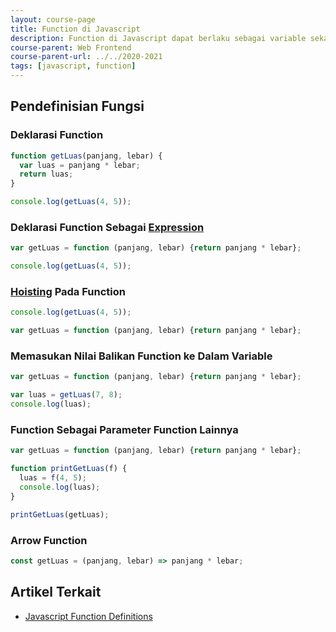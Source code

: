 ```yaml
---
layout: course-page
title: Function di Javascript
description: Function di Javascript dapat berlaku sebagai variable sekaligus object
course-parent: Web Frontend
course-parent-url: ../../2020-2021
tags: [javascript, function]
---
```


## Pendefinisian Fungsi

### Deklarasi Function
```javascript
function getLuas(panjang, lebar) {
  var luas = panjang * lebar;
  return luas;
}

console.log(getLuas(4, 5));
```

### Deklarasi Function Sebagai [Expression](https://masteringjs.io/tutorials/fundamentals/expressions)
```javascript
var getLuas = function (panjang, lebar) {return panjang * lebar};

console.log(getLuas(4, 5));
```

### [Hoisting](https://www.w3schools.com/js/js_hoisting.asp) Pada Function
```javascript
console.log(getLuas(4, 5));

var getLuas = function (panjang, lebar) {return panjang * lebar};
```

### Memasukan Nilai Balikan Function ke Dalam Variable
```javascript
var getLuas = function (panjang, lebar) {return panjang * lebar};

var luas = getLuas(7, 8);
console.log(luas);
```

### Function Sebagai Parameter Function Lainnya
```javascript
var getLuas = function (panjang, lebar) {return panjang * lebar};

function printGetLuas(f) {
  luas = f(4, 5);
  console.log(luas);
}

printGetLuas(getLuas);
```

### Arrow Function
```javascript
const getLuas = (panjang, lebar) => panjang * lebar;
```

## Artikel Terkait
- [Javascript Function Definitions](https://www.w3schools.com/js/js_functions.asp)
